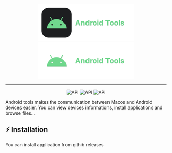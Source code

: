 <p align="center">
  <img width="300" alt="Android tools logo" src= "https://github.com/ThomasBernard03/AndroidTools/blob/main/.github/light-banner.png#gh-light-mode-only"/>
  <img width="300" alt="Android tools logo" src= "https://github.com/ThomasBernard03/AndroidTools/blob/main/.github/dark-banner.png#gh-dark-mode-only"/>
</p>

---

<p align="center">
  <img alt="API" src="https://img.shields.io/badge/language-swift-orange"/>
  <img alt="API" src="https://img.shields.io/badge/UI%20framework-SwiftUI-orange"/> 
  <img alt="API" src="https://img.shields.io/badge/plateform-Macos-blue"/> 
</p>

Android tools makes the communication between Macos and Android devices easier. You can view devices informations, install applications and browse files...

## ⚡️ Installation

You can install application from githib releases
